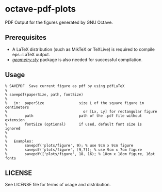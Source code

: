 # octave-pdf-plots
PDF Output for the figures generated by GNU Octave.

## Prerequisites

* A LaTeX distribution (such as MikTeX or TeXLive) is required to compile eps+LaTeX output.
* [*geometry.sty*](https://ctan.org/pkg/geometry) package is also needed for successful compilation.

## Usage
```
% SAVEPDF  Save current figure as pdf by using pdfLaTeX
%
% savepdf(paperSize, path, fontSize)
%
%   in:  paperSize                size L of the square figure in centimeters
%                                   or [Lx, Ly] for rectangular figure
%        path                     path of the .pdf file without extension
%        fontSize (optional)      if used, default font size is ignored
%
%
%   Examples:
%        savepdf('plots/figure', 9); % use 9cm x 9cm figure
%        savepdf('plots/figure', [9,7]); % use 9cm x 7cm figure
%        savepdf(['plots/figure', 18, 16); % 18cm x 18cm figure, 16pt fonts
```


## LICENSE

See LICENSE file for terms of usage and distribution.
